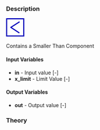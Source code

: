 ### Description
![SignalSmallerThan picture](SignalSmallerThan.svg)

Contains a Smaller Than Component

#### Input Variables
* **in** - Input value [-]
* **x_limit** - Limit Value [-]

#### Output Variables
* **out** - Output value [-]

### Theory
<!---EQUATION out = in<x_{limit} = \begin{cases}1, & in < x_{limit}\\0, & in \ge x_{limit}\end{cases} --->

